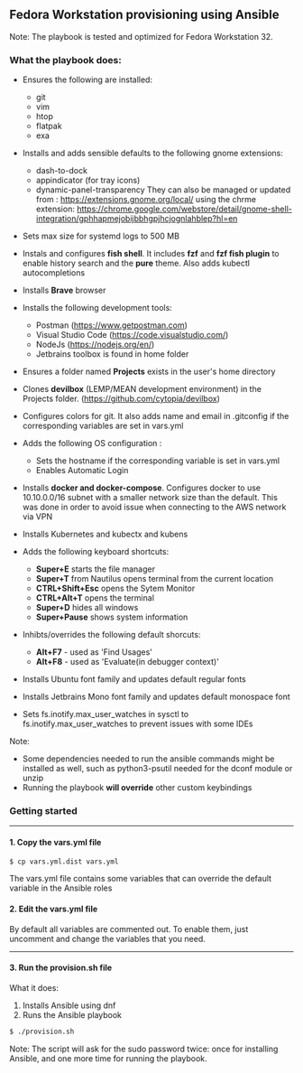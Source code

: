 ## Fedora Workstation provisioning using Ansible

Note: The playbook is tested and optimized for Fedora Workstation 32.

### What the playbook does:

- Ensures the following are installed: 
    - git
    - vim
    - htop
    - flatpak
    - exa

- Installs and adds sensible defaults to the following gnome extensions:
   - dash-to-dock
   - appindicator (for tray icons)
   - dynamic-panel-transparency
They can also be managed or updated from : https://extensions.gnome.org/local/ using the chrme extension: https://chrome.google.com/webstore/detail/gnome-shell-integration/gphhapmejobijbbhgpjhcjognlahblep?hl=en

- Sets max size for systemd logs to 500 MB
- Instals and configures **fish shell**. It includes **fzf** and **fzf fish plugin** to enable history search and the **pure** theme. Also adds kubectl autocompletions
- Installs **Brave** browser
- Installs the following development tools:
    - Postman (https://www.getpostman.com)
    - Visual Studio Code (https://code.visualstudio.com/)
    - NodeJs (https://nodejs.org/en/)
    - Jetbrains toolbox is found in home folder
- Ensures a folder named **Projects** exists in the user's home directory
- Clones **devilbox** (LEMP/MEAN development environment) in the Projects folder. (https://github.com/cytopia/devilbox)
- Configures colors for git. It also adds name and email in .gitconfig if the corresponding variables are set in vars.yml
- Adds the following OS configuration :
     - Sets the hostname if the corresponding variable is set in vars.yml
     - Enables Automatic Login
- Installs **docker and docker-compose**. Configures docker to use 10.10.0.0/16 subnet with a smaller network size than the default. This was done in order to avoid issue when connecting to the AWS network via VPN
- Installs Kubernetes and kubectx and kubens
- Adds the following keyboard shortcuts:
     - **Super+E** starts the file manager
     - **Super+T** from Nautilus opens terminal from the current location
     - **CTRL+Shift+Esc** opens the Sytem Monitor
     - **CTRL+Alt+T** opens the terminal
     - **Super+D** hides all windows
     - **Super+Pause** shows system information

- Inhibts/overrides the following default shorcuts:
     - **Alt+F7** - used as 'Find Usages'
     - **Alt+F8** - used as 'Evaluate(in debugger context)'

- Installs Ubuntu font family and updates default regular fonts
- Installs Jetbrains Mono font family and updates default monospace font

- Sets fs.inotify.max_user_watches in sysctl to fs.inotify.max_user_watches to prevent issues with some IDEs

Note: 
- Some dependencies needed to run the ansible commands might be installed as well, such as python3-psutil needed for the dconf module or unzip
- Running the playbook **will override** other custom keybindings

### Getting started
---

#### **1. Copy the vars.yml file**

```bash
$ cp vars.yml.dist vars.yml
```
The vars.yml file contains some variables that can override the default variable in the Ansible roles

#### **2. Edit the vars.yml file**

By default all variables are commented out. To enable them, just uncomment and change the variables that you need.

---

#### **3. Run the provision.sh file**

What it does: 
1. Installs Ansible using dnf
2. Runs the Ansible playbook

```bash
$ ./provision.sh
```

Note: The script will ask for the sudo password twice: once for installing Ansible, and one more time for running the playbook.

